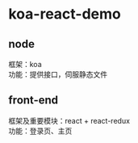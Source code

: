 # koa-react-demo

## node
框架：koa  
功能：提供接口，伺服静态文件

## front-end
框架及重要模块：react + react-redux  
功能：登录页、主页
